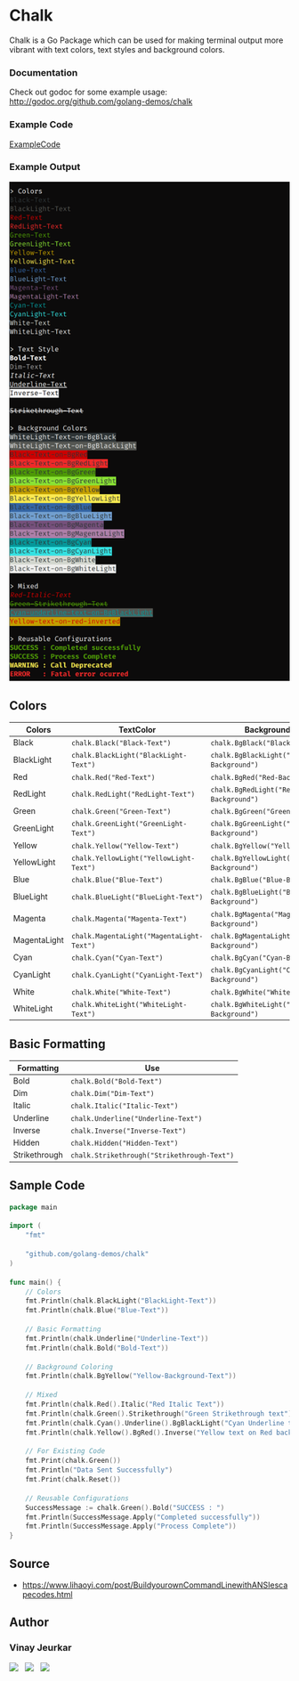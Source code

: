 # Chalk

Chalk is a Go Package which can be used for making terminal output more vibrant with text colors, text styles and background colors.

### Documentation
Check out godoc for some example usage: http://godoc.org/github.com/golang-demos/chalk


### Example Code
[ExampleCode](examples/examples.go)

### Example Output
![SampleOutput](images/sample_output.png)


## Colors
| Colors       | TextColor       | Background-Color       |
|--------------|--------------|--------------|
| Black        | `chalk.Black("Black-Text")` | `chalk.BgBlack("Black-Background")` |
| BlackLight   | `chalk.BlackLight("BlackLight-Text")` | `chalk.BgBlackLight("BlackLight-Background")` |
| Red          | `chalk.Red("Red-Text")` | `chalk.BgRed("Red-Background")` |
| RedLight     | `chalk.RedLight("RedLight-Text")` | `chalk.BgRedLight("RedLight-Background")` |
| Green        | `chalk.Green("Green-Text")` | `chalk.BgGreen("Green-Background")` |
| GreenLight   | `chalk.GreenLight("GreenLight-Text")` | `chalk.BgGreenLight("GreenLight-Background")` |
| Yellow       | `chalk.Yellow("Yellow-Text")` | `chalk.BgYellow("Yellow-Background")` |
| YellowLight  | `chalk.YellowLight("YellowLight-Text")` | `chalk.BgYellowLight("YellowLight-Background")` |
| Blue         | `chalk.Blue("Blue-Text")` | `chalk.BgBlue("Blue-Background")` |
| BlueLight    | `chalk.BlueLight("BlueLight-Text")` | `chalk.BgBlueLight("BlueLight-Background")` |
| Magenta      | `chalk.Magenta("Magenta-Text")` | `chalk.BgMagenta("Magenta-Background")` |
| MagentaLight | `chalk.MagentaLight("MagentaLight-Text")` | `chalk.BgMagentaLight("MagentaLight-Background")` |
| Cyan         | `chalk.Cyan("Cyan-Text")` | `chalk.BgCyan("Cyan-Background")` |
| CyanLight    | `chalk.CyanLight("CyanLight-Text")` | `chalk.BgCyanLight("CyanLight-Background")` |
| White        | `chalk.White("White-Text")` | `chalk.BgWhite("White-Background")` |
| WhiteLight   | `chalk.WhiteLight("WhiteLight-Text")` | `chalk.BgWhiteLight("WhiteLight-Background")` |


## Basic Formatting
| Formatting    | Use          |
|---------------|--------------|
| Bold  | `chalk.Bold("Bold-Text")` |
| Dim  | `chalk.Dim("Dim-Text")` |
| Italic  | `chalk.Italic("Italic-Text")` |
| Underline  | `chalk.Underline("Underline-Text")` |
| Inverse  | `chalk.Inverse("Inverse-Text")` |
| Hidden  | `chalk.Hidden("Hidden-Text")` |
| Strikethrough  | `chalk.Strikethrough("Strikethrough-Text")` |


## Sample Code
```go
package main

import (
	"fmt"

	"github.com/golang-demos/chalk"
)

func main() {
	// Colors
	fmt.Println(chalk.BlackLight("BlackLight-Text"))
	fmt.Println(chalk.Blue("Blue-Text"))

	// Basic Formatting
	fmt.Println(chalk.Underline("Underline-Text"))
	fmt.Println(chalk.Bold("Bold-Text"))

	// Background Coloring
	fmt.Println(chalk.BgYellow("Yellow-Background-Text"))

	// Mixed
	fmt.Println(chalk.Red().Italic("Red Italic Text"))
	fmt.Println(chalk.Green().Strikethrough("Green Strikethrough text"))
	fmt.Println(chalk.Cyan().Underline().BgBlackLight("Cyan Underline text on BlackLight Background"))
	fmt.Println(chalk.Yellow().BgRed().Inverse("Yellow text on Red background with inverted colors"))

	// For Existing Code
	fmt.Print(chalk.Green())
	fmt.Println("Data Sent Successfully")
	fmt.Print(chalk.Reset())

	// Reusable Configurations
	SuccessMessage := chalk.Green().Bold("SUCCESS : ")
	fmt.Println(SuccessMessage.Apply("Completed successfully"))
	fmt.Println(SuccessMessage.Apply("Process Complete"))
}

```


## Source
- https://www.lihaoyi.com/post/BuildyourownCommandLinewithANSIescapecodes.html


## Author
### Vinay Jeurkar

<p>
  <a href="https://www.linkedin.com/in/vinay-jeurkar/" rel="nofollow noreferrer" style="text-decoration:none;"><img src="https://img.shields.io/badge/LinkedIn-0077B5?style=flat&logo=linkedin&logoColor=white" /></a> 
	&nbsp; 
  <a href="https://github.com/vinay03" rel="nofollow noreferrer" style="text-decoration:none;"><img src="https://img.shields.io/badge/GitHub-100000?style=flat&logo=github&logoColor=white" /></a> 
	&nbsp; 
  <a href="https://twitter.com/Vinay_Jeurkar" rel="nofollow noreferrer" style="text-decoration:none;"><img src="https://img.shields.io/badge/Twitter-1DA1F2?style=flat&logo=twitter&logoColor=white" /></a>
</p>

